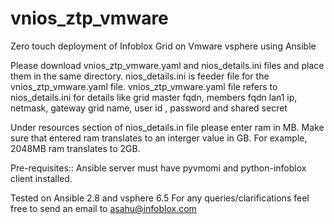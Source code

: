 # vnios_ztp_vmware
Zero touch deployment of Infoblox Grid on Vmware vsphere using Ansible

Please download vnios_ztp_vmware.yaml and nios_details.ini files and place them in the same directory. 
nios_details.ini is feeder file for the vnios_ztp_vmware.yaml file. vnios_ztp_vmware.yaml file refers to nios_details.ini for details like grid master fqdn, members fqdn lan1 ip, netmask, gateway grid name, user id , password and shared secret

Under resources section of nios_details.in file please enter ram in MB. Make sure that entered ram translates to an interger value in GB. For example, 2048MB ram translates to 2GB.

Pre-requisites:: 
Ansible server must have pyvmomi and python-infoblox client installed. 

Tested on Ansible 2.8 and vsphere 6.5
For any queries/clarifications feel free to send an email to asahu@infoblox.com
